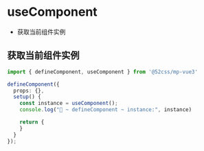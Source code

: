 # useComponent

* 获取当前组件实例

## 获取当前组件实例

```ts
import { defineComponent, useComponent } from '@52css/mp-vue3'

defineComponent({
  props: {},
  setup() {
    const instance = useComponent();
    console.log("🚀 ~ defineComponent ~ instance:", instance)

    return {
    }
  }
});
```